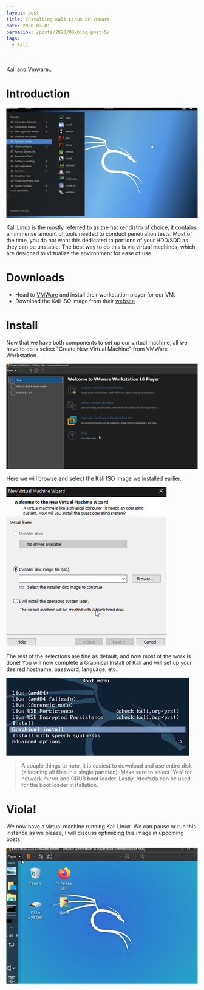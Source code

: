 ```yaml
---
layout: post 
title: Installing Kali Linux on VMWare
date: 2020-03-01
permalink: /posts/2020/03/blog-post-5/
tags:
  - Kali

---  
```

Kali and Vmware..

# Introduction

![Kali](/images/Kali/kali.png)

Kali Linux is the mostly referred to as the hacker distro of choice, it contains an immense amount of tools needed to conduct penetration tests. Most of the time, you do not want this dedicated to portions of your HDD/SDD as they can be unstable. The best way to do this is via virtual machines, which are designed to virtualize the environment for ease of use. 

# Downloads

* Head to [VMWare](https://www.vmware.com/products/workstation-player/workstation-player-evaluation.html) and install their workstation player for our VM.
* Download the Kali ISO image from their [website](https://www.kali.org/downloads/)

# Install

Now that we have both components to set up our virtual machine, all we have to do is select "Create New Virtual Machine" from VMWare Workstation.

![Install1](/images/Kali/Addnew.png)

Here we will browse and select the Kali ISO image we installed earlier.

![Install2](/images/Kali/SelectISO.png)

The rest of the selections are fine as default, and now most of the work is done! You will now complete a Graphical Install of Kali and will set up your desired hostname, password, language, etc.

![Install3](/images/Kali/GraphicalInstall.png)

> A couple things to note, it is easiest to download and use entire disk (allocating all files in a single partition). Make sure to select 'Yes' for network mirror and GRUB boot loader. Lastly, /dev/sda can be used for the boot loader installation.
> 

# Viola!

We now have a virtual machine running Kali Linux. We can pause or run this instance as we please, I will discuss optimizing this image in upcoming posts.

![Viola](/images/Kali/complete.png)



